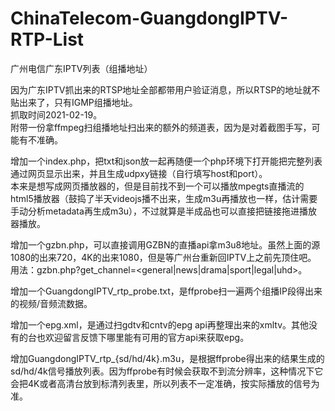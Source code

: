 # ChinaTelecom-GuangdongIPTV-RTP-List
广州电信广东IPTV列表（组播地址）

因为广东IPTV抓出来的RTSP地址全部都带用户验证消息，所以RTSP的地址就不贴出来了，只有IGMP组播地址。<br>
抓取时间2021-02-19。<br>
附带一份拿ffmpeg扫组播地址扫出来的额外的频道表，因为是对着截图手写，可能有不准确。<br>

增加一个index.php，把txt和json放一起再随便一个php环境下打开能把完整列表通过网页显示出来，并且生成udpxy链接（自行填写host和port）。<br>
本来是想写成网页播放器的，但是目前找不到一个可以播放mpegts直播流的html5播放器（鼓捣了半天videojs播不出来，生成m3u再播放也一样，估计需要手动分析metadata再生成m3u），不过就算是半成品也可以直接把链接拖进播放器播放。

增加一个gzbn.php，可以直接调用GZBN的直播api拿m3u8地址。虽然上面的源1080的出来720，4K的出来1080，但是等广州台重新回IPTV上之前先顶住吧。<br>
用法：gzbn.php?get_channel=\<general|news|drama|sport|legal|uhd\>。

增加一个GuangdongIPTV_rtp_probe.txt，是ffprobe扫一遍两个组播IP段得出来的视频/音频流数据。<br>

增加一个epg.xml，是通过扫gdtv和cntv的epg api再整理出来的xmltv。其他没有的台也欢迎留言反馈下哪里能有可用的官方api来获取epg。<br>

增加GuangdongIPTV_rtp_{sd/hd/4k}.m3u，是根据ffprobe得出来的结果生成的sd/hd/4k信号播放列表。因为ffprobe有时候会获取不到流分辨率，这种情况下它会把4K或者高清台放到标清列表里，所以列表不一定准确，按实际播放的信号为准。<br>